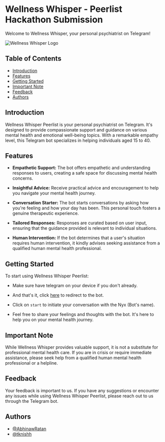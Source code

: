 # Wellness Whisper - Peerlist Hackathon Submission

Welcome to Wellness Whisper, your personal psychiatrist on Telegram!

![Wellness Whisper Logo](your-logo.png)

## Table of Contents
- [Introduction](#introduction)
- [Features](#features)
- [Getting Started](#getting-started)
- [Important Note](#important-note)
- [Feedback](#feedback)
- [Authors](#authors)

## Introduction

Wellness Whisper Peerlist is your personal psychiatrist on Telegram. It's designed to provide compassionate support and guidance on various mental health and emotional well-being topics. With a remarkable empathy level, this Telegram bot specializes in helping individuals aged 15 to 40.

## Features
- **Empathetic Support:** The bot offers empathetic and understanding responses to users, creating a safe space for discussing mental health concerns.

- **Insightful Advice:** Receive practical advice and encouragement to help you navigate your mental health journey.

- **Conversation Starter:** The bot starts conversations by asking how you're feeling and how your day has been. This personal touch fosters a genuine therapeutic experience.

- **Tailored Responses:** Responses are curated based on user input, ensuring that the guidance provided is relevant to individual situations.

- **Human Intervention:** If the bot determines that a user's situation requires human intervention, it kindly advises seeking assistance from a qualified human mental health professional.

## Getting Started
To start using Wellness Whisper Peerlist:

- Make sure have telegram on your device if you don't already.

- And that's it, click [here](t.me/naw_next_bot) to redirect to the bot.

- Click on `start` to initiate your conversation with the Nyx (Bot's name).

- Feel free to share your feelings and thoughts with the bot. It's here to help you on your mental health journey.

## Important Note
While Wellness Whisper provides valuable support, it is not a substitute for professional mental health care. If you are in crisis or require immediate assistance, please seek help from a qualified human mental health professional or a helpline.

## Feedback
Your feedback is important to us. If you have any suggestions or encounter any issues while using Wellness Whisper Peerlist, please reach out to us through the Telegram bot.

## Authors
- [@AbhinawRatan](https://github.com/AbhinawRatan)
- [@tknishh](https://github.com/tknishh)

